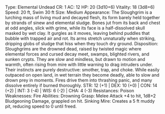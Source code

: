 Type: Elemental Undead
CR: 1
AC: 12
HP: 20 (3d10+6)
Vitality: 18 (3d8+6)
Speed: 20 ft, Swim 30 ft
Size: Medium
Appearance: The Sloughgrim is a lurching mass of living mud and decayed flesh, its form barely held together by strands of sinew and elemental sludge. Bones jut from its back and chest at odd angles, slick with grime, while its face is a half-dissolved skull masked by wet clay. It gurgles as it moves, leaving behind puddles that bubble with trapped air and rot. Its arms stretch unnaturally when striking, dripping globs of sludge that hiss when they touch dry ground.
Disposition: Sloughgrims are the drowned dead, raised by twisted magic where elemental forces and cursed decay meet, swamps, blighted rivers, and sunken crypts. They are slow and mindless, but drawn to motion and warmth, often rising from mire with little warning to drag intruders under. Their instincts are purely destructive: smother, trap, and choke. While easily outpaced on open land, in wet terrain they become deadly, able to slow and drown prey in moments. Fires drive them into thrashing panic, and many dissolve entirely if burned thoroughly.
STR: 12 (+1) | DEX: 10 (+0) | CON: 14 (+2) | INT: 3 (-4) | WIS: 6 (-2) | CHA: 4 (-3)
Resistances: Poison
Weaknesses: Fire
Abilities:
Drowning Grasp: Melee Attack +4 to hit, 1d8+2 Bludgeoning Damage, grappled on hit.
Sinking Mire: Creates a 5 ft muddy pit, reducing speed to 0 until freed.

